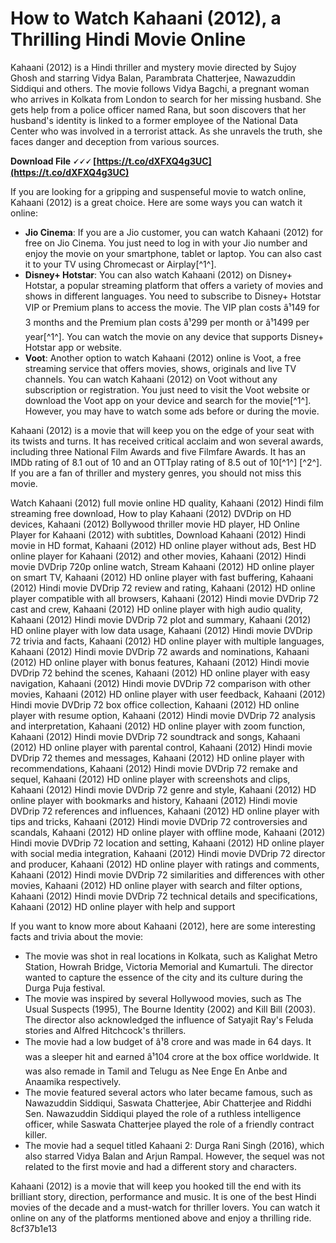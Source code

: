 
 
# How to Watch Kahaani (2012), a Thrilling Hindi Movie Online
 
Kahaani (2012) is a Hindi thriller and mystery movie directed by Sujoy Ghosh and starring Vidya Balan, Parambrata Chatterjee, Nawazuddin Siddiqui and others. The movie follows Vidya Bagchi, a pregnant woman who arrives in Kolkata from London to search for her missing husband. She gets help from a police officer named Rana, but soon discovers that her husband's identity is linked to a former employee of the National Data Center who was involved in a terrorist attack. As she unravels the truth, she faces danger and deception from various sources.
 
**Download File 🗸🗸🗸 [https://t.co/dXFXQ4g3UC](https://t.co/dXFXQ4g3UC)**


 
If you are looking for a gripping and suspenseful movie to watch online, Kahaani (2012) is a great choice. Here are some ways you can watch it online:
 
- **Jio Cinema**: If you are a Jio customer, you can watch Kahaani (2012) for free on Jio Cinema. You just need to log in with your Jio number and enjoy the movie on your smartphone, tablet or laptop. You can also cast it to your TV using Chromecast or Airplay[^1^].
- **Disney+ Hotstar**: You can also watch Kahaani (2012) on Disney+ Hotstar, a popular streaming platform that offers a variety of movies and shows in different languages. You need to subscribe to Disney+ Hotstar VIP or Premium plans to access the movie. The VIP plan costs â¹149 for 3 months and the Premium plan costs â¹299 per month or â¹1499 per year[^1^]. You can watch the movie on any device that supports Disney+ Hotstar app or website.
- **Voot**: Another option to watch Kahaani (2012) online is Voot, a free streaming service that offers movies, shows, originals and live TV channels. You can watch Kahaani (2012) on Voot without any subscription or registration. You just need to visit the Voot website or download the Voot app on your device and search for the movie[^1^]. However, you may have to watch some ads before or during the movie.

Kahaani (2012) is a movie that will keep you on the edge of your seat with its twists and turns. It has received critical acclaim and won several awards, including three National Film Awards and five Filmfare Awards. It has an IMDb rating of 8.1 out of 10 and an OTTplay rating of 8.5 out of 10[^1^] [^2^]. If you are a fan of thriller and mystery genres, you should not miss this movie.
 
Watch Kahaani (2012) full movie online HD quality,  Kahaani (2012) Hindi film streaming free download,  How to play Kahaani (2012) DVDrip on HD devices,  Kahaani (2012) Bollywood thriller movie HD player,  HD Online Player for Kahaani (2012) with subtitles,  Download Kahaani (2012) Hindi movie in HD format,  Kahaani (2012) HD online player without ads,  Best HD online player for Kahaani (2012) and other movies,  Kahaani (2012) Hindi movie DVDrip 720p online watch,  Stream Kahaani (2012) HD online player on smart TV,  Kahaani (2012) HD online player with fast buffering,  Kahaani (2012) Hindi movie DVDrip 72 review and rating,  Kahaani (2012) HD online player compatible with all browsers,  Kahaani (2012) Hindi movie DVDrip 72 cast and crew,  Kahaani (2012) HD online player with high audio quality,  Kahaani (2012) Hindi movie DVDrip 72 plot and summary,  Kahaani (2012) HD online player with low data usage,  Kahaani (2012) Hindi movie DVDrip 72 trivia and facts,  Kahaani (2012) HD online player with multiple languages,  Kahaani (2012) Hindi movie DVDrip 72 awards and nominations,  Kahaani (2012) HD online player with bonus features,  Kahaani (2012) Hindi movie DVDrip 72 behind the scenes,  Kahaani (2012) HD online player with easy navigation,  Kahaani (2012) Hindi movie DVDrip 72 comparison with other movies,  Kahaani (2012) HD online player with user feedback,  Kahaani (2012) Hindi movie DVDrip 72 box office collection,  Kahaani (2012) HD online player with resume option,  Kahaani (2012) Hindi movie DVDrip 72 analysis and interpretation,  Kahaani (2012) HD online player with zoom function,  Kahaani (2012) Hindi movie DVDrip 72 soundtrack and songs,  Kahaani (2012) HD online player with parental control,  Kahaani (2012) Hindi movie DVDrip 72 themes and messages,  Kahaani (2012) HD online player with recommendations,  Kahaani (2012) Hindi movie DVDrip 72 remake and sequel,  Kahaani (2012) HD online player with screenshots and clips,  Kahaani (2012) Hindi movie DVDrip 72 genre and style,  Kahaani (2012) HD online player with bookmarks and history,  Kahaani (2012) Hindi movie DVDrip 72 references and influences,  Kahaani (2012) HD online player with tips and tricks,  Kahaani (2012) Hindi movie DVDrip 72 controversies and scandals,  Kahaani (2012) HD online player with offline mode,  Kahaani (2012) Hindi movie DVDrip 72 location and setting,  Kahaani (2012) HD online player with social media integration,  Kahaani (2012) Hindi movie DVDrip 72 director and producer,  Kahaani (2012) HD online player with ratings and comments,  Kahaani (2012) Hindi movie DVDrip 72 similarities and differences with other movies,  Kahaani (2012) HD online player with search and filter options,  Kahaani (2012) Hindi movie DVDrip 72 technical details and specifications,  Kahaani (2012) HD online player with help and support
  
If you want to know more about Kahaani (2012), here are some interesting facts and trivia about the movie:

- The movie was shot in real locations in Kolkata, such as Kalighat Metro Station, Howrah Bridge, Victoria Memorial and Kumartuli. The director wanted to capture the essence of the city and its culture during the Durga Puja festival.
- The movie was inspired by several Hollywood movies, such as The Usual Suspects (1995), The Bourne Identity (2002) and Kill Bill (2003). The director also acknowledged the influence of Satyajit Ray's Feluda stories and Alfred Hitchcock's thrillers.
- The movie had a low budget of â¹8 crore and was made in 64 days. It was a sleeper hit and earned â¹104 crore at the box office worldwide. It was also remade in Tamil and Telugu as Nee Enge En Anbe and Anaamika respectively.
- The movie featured several actors who later became famous, such as Nawazuddin Siddiqui, Saswata Chatterjee, Abir Chatterjee and Riddhi Sen. Nawazuddin Siddiqui played the role of a ruthless intelligence officer, while Saswata Chatterjee played the role of a friendly contract killer.
- The movie had a sequel titled Kahaani 2: Durga Rani Singh (2016), which also starred Vidya Balan and Arjun Rampal. However, the sequel was not related to the first movie and had a different story and characters.

Kahaani (2012) is a movie that will keep you hooked till the end with its brilliant story, direction, performance and music. It is one of the best Hindi movies of the decade and a must-watch for thriller lovers. You can watch it online on any of the platforms mentioned above and enjoy a thrilling ride.
 8cf37b1e13
 
